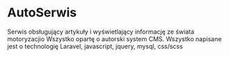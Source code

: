 # AutoSerwis
Serwis obsługujący artykuły i wyświetlający informację ze świata motoryzacjio
Wszystko opartę o autorski system CMS.
Wszystko napisane jest o technologię Laravel, javascript, jquery, mysql, css/scss
